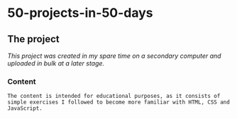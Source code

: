 # 50-projects-in-50-days

## The project

*This project was created in my spare time on a secondary computer and uploaded in bulk at a later stage.*

### Content
`The content is intended for educational purposes, as it consists of simple exercises I followed to become more familiar with HTML, CSS and JavaScript.`
